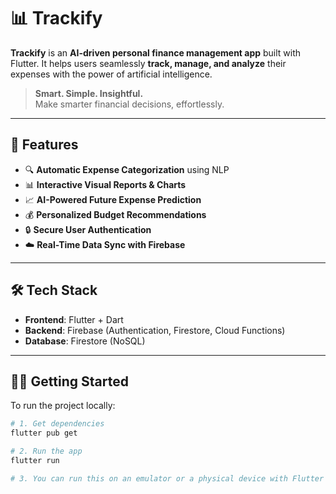 # 📊 Trackify

**Trackify** is an **AI-driven personal finance management app** built with Flutter. It helps users seamlessly **track, manage, and analyze** their expenses with the power of artificial intelligence.

> **Smart. Simple. Insightful.**  
> Make smarter financial decisions, effortlessly.

---

## 🚀 Features

- 🔍 **Automatic Expense Categorization** using NLP  
- 📊 **Interactive Visual Reports & Charts**
- 📈 **AI-Powered Future Expense Prediction**
- 💰 **Personalized Budget Recommendations**
- 🔒 **Secure User Authentication**
- ☁️ **Real-Time Data Sync with Firebase**

---

## 🛠️ Tech Stack

- **Frontend**: Flutter + Dart  
- **Backend**: Firebase (Authentication, Firestore, Cloud Functions)  
- **Database**: Firestore (NoSQL)

---

## 🧑‍💻 Getting Started

To run the project locally:

```bash
# 1. Get dependencies
flutter pub get

# 2. Run the app
flutter run

# 3. You can run this on an emulator or a physical device with Flutter installed.
